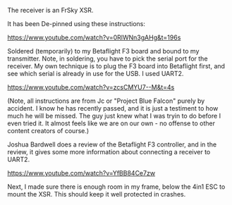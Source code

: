 The receiver is an FrSky XSR.

It has been De-pinned using these instructions:

https://www.youtube.com/watch?v=0RlWNn3gAHg&t=196s

Soldered (temporarily) to my Betaflight F3 board and bound to my transmitter.  Note, in soldering, you have to pick the serial port for the receiver.  My own technique is to plug the F3 board into Betaflight first, and see which serial is already in use for the USB.  I used UART2.

https://www.youtube.com/watch?v=zcsCMYU7--M&t=4s
    
(Note, all instructions are from Jc or "Project Blue Falcon" purely by accident.  I know he has recently passed,
and it is just a testiment to how much he will be missed.  The guy just knew what I was tryin to do before I even 
tried it.  It almost feels like we are on our own - no offense to other content creators of course.)

Joshua Bardwell does a review of the Betaflight F3 controller, and in the review, it gives some more information about connecting a receiver to UART2.

https://www.youtube.com/watch?v=YfBB84Ce7zw

Next, I made sure there is enough room in my frame, below the 4in1 ESC to mount the XSR.  This should keep it well protected in crashes.
